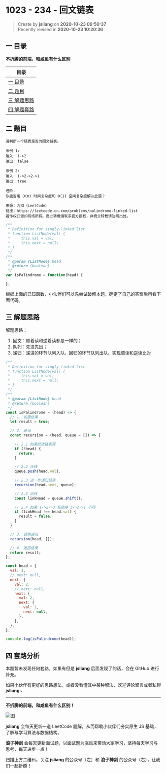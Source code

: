 1023 - 234 - 回文链表
===

> Create by **jsliang** on **2020-10-23 09:50:37**  
> Recently revised in **2020-10-23 10:20:36**

<!-- 目录开始 -->
## 一 目录

**不折腾的前端，和咸鱼有什么区别**

| 目录 |
| --- |
| [一 目录](#chapter-one) |
| [二 题目](#chapter-two) |
| [三 解题思路](#chapter-three) |
| [四 解题套路](#chapter-four) |
<!-- 目录结束 -->

## 二 题目



```
请判断一个链表是否为回文链表。

示例 1:
输入: 1->2
输出: false

示例 2:
输入: 1->2->2->1
输出: true

进阶：
你能否用 O(n) 时间复杂度和 O(1) 空间复杂度解决此题？

来源：力扣（LeetCode）
链接：https://leetcode-cn.com/problems/palindrome-linked-list
著作权归领扣网络所有。商业转载请联系官方授权，非商业转载请注明出处。
```

```js
/**
 * Definition for singly-linked list.
 * function ListNode(val) {
 *     this.val = val;
 *     this.next = null;
 * }
 */
/**
 * @param {ListNode} head
 * @return {boolean}
 */
var isPalindrome = function(head) {

};
```

根据上面的已知函数，小伙伴们可以先尝试破解本题，确定了自己的答案后再看下面代码。

## 三 解题思路



解题思路：

1. 回文：顺着读和逆着读都是一样的；
2. 队列：先进先出；
3. 递归：递进的环节队列入队，回归的环节队列出队，实现顺读和逆读比对

```js
/**
 * Definition for singly-linked list.
 * function ListNode(val) {
 *     this.val = val;
 *     this.next = null;
 * }
 */
/**
 * @param {ListNode} head
 * @return {boolean}
 */
const isPalindrome = (head) => {
  // 1. 设置结果
  let result = true;

  // 2. 递归
  const recursion = (head, queue = []) => {

    // 2.1 如果抵达链表尾
    if (!head) {
      return;
    }

    // 2.2 压栈
    queue.push(head.val);

    // 2.3 进一步递归链表
    recursion(head.next, queue);

    // 2.3 出栈
    const linkHead = queue.shift();

    // 2.4 如果 1->2->3 和倒序 3->2->1 不同
    if (linkHead !== head.val) {
      result = false;
    }
  }

  // 3. 调用递归
  recursion(head, []);

  // 4. 返回结果
  return result;
};

const head = {
  val: 1,
  // next: null,
  next: {
    val: 2,
    // next: null,
    next: {
      val: 2,
      next: {
        val: 1,
        next: null,
      },
    },
  },
};

console.log(isPalindrome(head));
```

## 四 套路分析



本题暂未发现任何套路，如果有但是 **jsliang** 后面发现了的话，会在 GitHub 进行补充。

如果小伙伴有更好的思路想法，或者没看懂其中某种解法，欢迎评论留言或者私聊 **jsliang**~

---

**不折腾的前端，和咸鱼有什么区别！**

![图](https://github.com/LiangJunrong/document-library/blob/master/public-repertory/img/z-index-small.png?raw=true)

**jsliang** 会每天更新一道 LeetCode 题解，从而帮助小伙伴们夯实原生 JS 基础，了解与学习算法与数据结构。

**浪子神剑** 会每天更新面试题，以面试题为驱动来带动大家学习，坚持每天学习与思考，每天进步一点！

扫描上方二维码，关注 **jsliang** 的公众号（左）和 **浪子神剑** 的公众号（右），让我们一起折腾！

